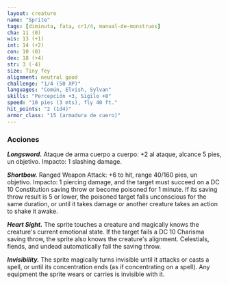 ```yaml
---
layout: creature
name: "Sprite"
tags: [diminuta, fata, cr1/4, manual-de-monstruos]
cha: 11 (0)
wis: 13 (+1)
int: 14 (+2)
con: 10 (0)
dex: 18 (+4)
str: 3 (-4)
size: Tiny fey
alignment: neutral good
challenge: "1/4 (50 XP)"
languages: "Común, Elvish, Sylvan"
skills: "Percepción +3, Sigilo +8"
speed: "10 pies (3 mts), fly 40 ft."
hit_points: "2 (1d4)"
armor_class: "15 (armadura de cuero)"
---
```


### Acciones

***Longsword.*** Ataque de arma cuerpo a cuerpo: +2 al ataque, alcance 5 pies, un objetivo. Impacto: 1 slashing damage.

***Shortbow.*** Ranged Weapon Attack: +6 to hit, range 40/160 pies, un objetivo. Impacto: 1 piercing damage, and the target must succeed on a DC 10 Constitution saving throw or become poisoned for 1 minute. If its saving throw result is 5 or lower, the poisoned target falls unconscious for the same duration, or until it takes damage or another creature takes an action to shake it awake.

***Heart Sight.*** The sprite touches a creature and magically knows the creature's current emotional state. If the target fails a DC 10 Charisma saving throw, the sprite also knows the creature's alignment. Celestials, fiends, and undead automatically fail the saving throw.

***Invisibility.*** The sprite magically turns invisible until it attacks or casts a spell, or until its concentration ends (as if concentrating on a spell). Any equipment the sprite wears or carries is invisible with it.